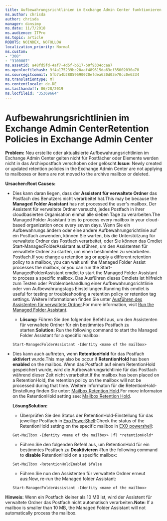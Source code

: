 ```yaml
---
title: Aufbewahrungsrichtlinien im Exchange Admin Center funktionieren nicht
ms.author: chrisda
author: chrisda
manager: dansimp
ms.date: 11/7/2018
ms.audience: ITPro
ms.topic: article
ROBOTS: NOINDEX, NOFOLLOW
localization_priority: Normal
ms.custom:
- "308"
- "3100007"
ms.assetid: a48fd5fd-4af7-4d5f-b617-b0f9334ccaa7
ms.openlocfilehash: 9f4a175239bc20aaf489615da63ef35002030a70
ms.sourcegitcommit: 5fb7a4b28859690020efdea630d03e70cc0e6334
ms.translationtype: MT
ms.contentlocale: de-DE
ms.lasthandoff: 06/28/2019
ms.locfileid: "35369664"
---
```

# <a name="retention-policies-in-exchange-admin-center"></a><span data-ttu-id="bb4cb-102">Aufbewahrungsrichtlinien im Exchange Admin Center</span><span class="sxs-lookup"><span data-stu-id="bb4cb-102">Retention Policies in Exchange Admin Center</span></span>

 <span data-ttu-id="bb4cb-103">**Problem:** Neu erstellte oder aktualisierte Aufbewahrungsrichtlinien im Exchange Admin Center gelten nicht für Postfächer oder Elemente werden nicht in das Archivpostfach verschoben oder gelöscht.</span><span class="sxs-lookup"><span data-stu-id="bb4cb-103">**Issue:** Newly created or updated retention policies in the Exchange Admin Center are not applying to mailboxes or items are not moved to the archive mailbox or deleted.</span></span> 
  
 <span data-ttu-id="bb4cb-104">**Ursachen:**</span><span class="sxs-lookup"><span data-stu-id="bb4cb-104">**Root Causes:**</span></span>
  
- <span data-ttu-id="bb4cb-105">Dies kann daran liegen, dass der **Assistent für verwaltete Ordner** das Postfach des Benutzers nicht verarbeitet hat.</span><span class="sxs-lookup"><span data-stu-id="bb4cb-105">This may be because the **Managed Folder Assistant** has not processed the user's mailbox.</span></span> <span data-ttu-id="bb4cb-106">Der Assistent für verwaltete Ordner versucht, jedes Postfach in ihrer cloudbasierten Organisation einmal alle sieben Tage zu verarbeiten.</span><span class="sxs-lookup"><span data-stu-id="bb4cb-106">The Managed Folder Assistant tries to process every mailbox in your cloud-based organization once every seven days.</span></span> <span data-ttu-id="bb4cb-107">Wenn Sie ein Aufbewahrungs ändern oder eine andere Aufbewahrungsrichtlinie auf ein Postfach anwenden, können Sie warten, bis die Unterstützung für verwaltete Ordner das Postfach verarbeitet, oder Sie können das Cmdlet Start-ManagedFolderAssistant ausführen, um den Assistenten für verwaltete Ordner zu starten, um einen bestimmten zu verarbeiten. Postfach.</span><span class="sxs-lookup"><span data-stu-id="bb4cb-107">If you change a retention tag or apply a different retention policy to a mailbox, you can wait until the Managed Folder Assist processes the mailbox, or you can run the Start-ManagedFolderAssistant cmdlet to start the Managed Folder Assistant to process a specific mailbox.</span></span> <span data-ttu-id="bb4cb-108">Das Ausführen dieses Cmdlets ist hilfreich zum Testen oder Problembehandlung einer Aufbewahrungsrichtlinie oder von Aufbewahrungstags Einstellungen.</span><span class="sxs-lookup"><span data-stu-id="bb4cb-108">Running this cmdlet is useful for testing or troubleshooting a retention policy or retention tag settings.</span></span> <span data-ttu-id="bb4cb-109">Weitere Informationen finden Sie unter [Ausführen des Assistenten für verwaltete Ordner](https://msdn.microsoft.com/library/gg271153%28v=exchsrvcs.149%29.aspx#managedfolderassist).</span><span class="sxs-lookup"><span data-stu-id="bb4cb-109">For more information, visit [Run the Managed Folder Assistant](https://msdn.microsoft.com/library/gg271153%28v=exchsrvcs.149%29.aspx#managedfolderassist).</span></span>
    
  - <span data-ttu-id="bb4cb-110">**Lösung:** Führen Sie den folgenden Befehl aus, um den Assistenten für verwaltete Ordner für ein bestimmtes Postfach zu starten:</span><span class="sxs-lookup"><span data-stu-id="bb4cb-110">**Solution:** Run the following command to start the Managed Folder Assistant for a specific mailbox:</span></span>
    
  ```
  Start-ManagedFolderAssistant -Identity <name of the mailbox>
  ```

- <span data-ttu-id="bb4cb-111">Dies kann auch auftreten, wenn **RetentionHold** für das Postfach **aktiviert** wurde.</span><span class="sxs-lookup"><span data-stu-id="bb4cb-111">This may also be occur if **RetentionHold** has been **enabled** on the mailbox.</span></span> <span data-ttu-id="bb4cb-112">Wenn das Postfach auf einem RetentionHold gespeichert wurde, wird die Aufbewahrungsrichtlinie für das Postfach während dieser Zeit nicht verarbeitet.</span><span class="sxs-lookup"><span data-stu-id="bb4cb-112">If the mailbox has been placed on a RetentionHold, the retention policy on the mailbox will not be processed during that time.</span></span> <span data-ttu-id="bb4cb-113">Weitere Informaton für die RetentionHold-Einstellung finden Sie unter: [Mailbox Retention Hold](https://docs.microsoft.com/exchange/security-and-compliance/messaging-records-management/mailbox-retention-hold).</span><span class="sxs-lookup"><span data-stu-id="bb4cb-113">For more informaton on the RetentionHold setting see: [Mailbox Retention Hold](https://docs.microsoft.com/exchange/security-and-compliance/messaging-records-management/mailbox-retention-hold).</span></span>
    
    <span data-ttu-id="bb4cb-114">**Lösung**</span><span class="sxs-lookup"><span data-stu-id="bb4cb-114">**Solution:**</span></span>
    
  - <span data-ttu-id="bb4cb-115">Überprüfen Sie den Status der RetentionHold-Einstellung für das jeweilige Postfach in [Exo PowerShell](https://docs.microsoft.com/powershell/exchange/exchange-online/connect-to-exchange-online-powershell/connect-to-exchange-online-powershell?view=exchange-ps):</span><span class="sxs-lookup"><span data-stu-id="bb4cb-115">Check the status of the RetentionHold setting on the specific mailbox in [EXO powershell](https://docs.microsoft.com/powershell/exchange/exchange-online/connect-to-exchange-online-powershell/connect-to-exchange-online-powershell?view=exchange-ps):</span></span>
    
  ```
  Get-Mailbox -Identity <name of the mailbox> |fl *retentionHold*
  ```

  - <span data-ttu-id="bb4cb-116">Führen Sie den folgenden Befehl aus, um RetentionHold für ein bestimmtes Postfach zu **Deaktivieren** :</span><span class="sxs-lookup"><span data-stu-id="bb4cb-116">Run the following command to **disable** RetentionHold on a specific mailbox:</span></span>
    
  ```
  Set-Mailbox -RetentionHoldEnabled $false
  ```

  - <span data-ttu-id="bb4cb-117">Führen Sie nun den Assistenten für verwaltete Ordner erneut aus:</span><span class="sxs-lookup"><span data-stu-id="bb4cb-117">Now, re-run the Managed folder Assistant:</span></span>
    
  ```
  Start-ManagedFolderAssistant -Identity <name of the mailbox>
  ```

 <span data-ttu-id="bb4cb-118">**Hinweis:** Wenn ein Postfach kleiner als 10 MB ist, wird der Assistent für verwaltete Ordner das Postfach nicht automatisch verarbeiten.</span><span class="sxs-lookup"><span data-stu-id="bb4cb-118">**Note:** If a mailbox is smaller than 10 MB, the Managed Folder Assistant will not automatically process the mailbox.</span></span>
  